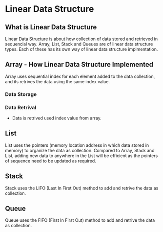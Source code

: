 # Linear Data Structure

## What is Linear Data Structure
Linear Data Structure is about how collection of data stored and retrieved in sequencial way. Array, List, Stack and Queues are of linear data structure types. Each of these has its own way of linear data structure implmentation. 

## Array - How Linear Data Structure Implemented
Array uses sequential index for each element added to the data collection, and its retrives the data using the same index value. 

### Data Storage

### Data Retrival
* Data is retrived used index value from array.

## List
List uses the pointers (memory location address in which data stored in memory) to organize the data as collection. Compared to Array, Stack and List, adding new data to anywhere in the List will be efficient as the pointers of sequence need to be updated as required. 

## Stack
Stack uses the LIFO (Last In First Out) method to add and retrive the data as collection. 

## Queue
Queue uses the FIFO (First In First Out) method to add and retrive the data as collection.




